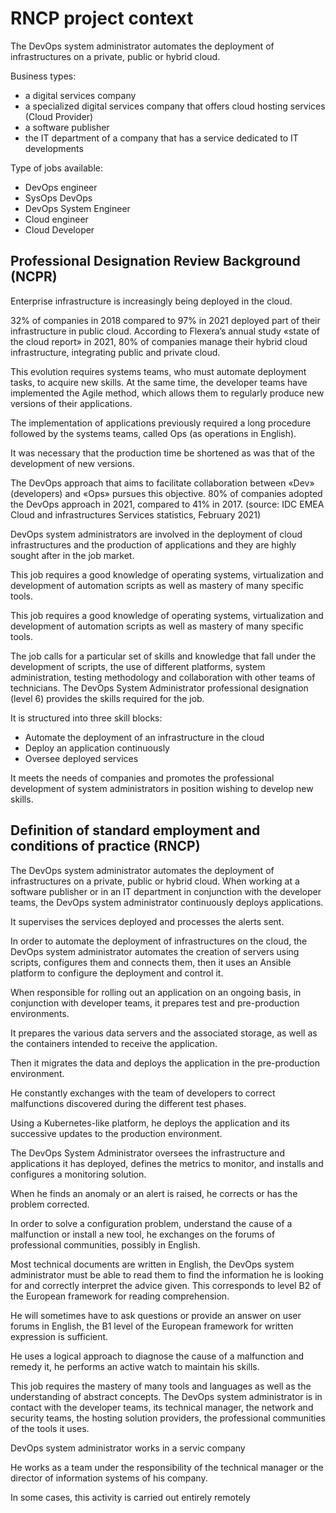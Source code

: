 # RNCP project context


The DevOps system administrator automates the deployment of infrastructures on a private, public or hybrid cloud.

Business types:

* a digital services company
* a specialized digital services company that offers cloud hosting services (Cloud Provider)
* a software publisher
* the IT department of a company that has a service dedicated to IT developments

Type of jobs available:

* DevOps engineer
* SysOps DevOps
* DevOps System Engineer
* Cloud engineer
* Cloud Developer


## Professional Designation Review Background (NCPR)

Enterprise infrastructure is increasingly being deployed in the cloud.

32% of companies in 2018 compared to 97% in 2021 deployed part of their infrastructure in public cloud.
According to Flexera’s annual study «state of the cloud report» in 2021, 80% of companies manage their hybrid cloud infrastructure, integrating public and private cloud.

This evolution requires systems teams, who must automate deployment tasks, to acquire new skills.
At the same time, the developer teams have implemented the Agile method, which allows them to regularly produce new versions of their applications.

The implementation of applications previously required a long procedure followed by the systems teams, called Ops (as operations in English).

It was necessary that the production time be shortened as was that of the
development of new versions.

The DevOps approach that aims to facilitate collaboration between «Dev» (developers) and «Ops» pursues this objective.
80% of companies adopted the DevOps approach in 2021, compared to 41% in 2017.
(source: IDC EMEA Cloud and infrastructures Services statistics, February 2021)

DevOps system administrators are involved in the deployment of cloud infrastructures and the production of applications and they are highly sought after in the job market.

This job requires a good knowledge of operating systems, virtualization and development of automation scripts as well as mastery of many specific tools.

This job requires a good knowledge of operating systems, virtualization and development of automation scripts as well as mastery of many specific tools.

The job calls for a particular set of skills and knowledge that fall under the development of scripts, the use of different platforms, system administration, testing methodology and collaboration with other teams of technicians.
The DevOps System Administrator professional designation (level 6) provides the skills required for the job.

It is structured into three skill blocks:

* Automate the deployment of an infrastructure in the cloud
* Deploy an application continuously
* Oversee deployed services

It meets the needs of companies and promotes the professional development of system administrators in position wishing to develop new skills.


## Definition of standard employment and conditions of practice (RNCP)

The DevOps system administrator automates the deployment of infrastructures on a private, public or hybrid cloud.
When working at a software publisher or in an IT department in conjunction with the developer teams, the DevOps system administrator continuously deploys applications.

It supervises the services deployed and processes the alerts sent.

In order to automate the deployment of infrastructures on the cloud, the DevOps system administrator automates the creation of servers using scripts, configures them and connects them, then it uses an Ansible platform to configure the deployment and control it.

When responsible for rolling out an application on an ongoing basis, in conjunction with developer teams, it prepares test and pre-production environments.

It prepares the various data servers and the associated storage, as well as the containers intended to receive the application.

Then it migrates the data and deploys the application in the pre-production environment.

He constantly exchanges with the team of developers to correct malfunctions
discovered during the different test phases.

Using a Kubernetes-like platform, he deploys the application and its successive updates to the production environment.

The DevOps System Administrator oversees the infrastructure and applications it has deployed, defines the metrics to monitor, and installs and configures a monitoring solution.

When he finds an anomaly or an alert is raised, he corrects or has the problem corrected.

In order to solve a configuration problem, understand the cause of a malfunction or install a new tool, he exchanges on the forums of professional communities, possibly in English.

Most technical documents are written in English, the DevOps system administrator must be able to read them to find the information he is looking for and correctly interpret the advice given. This corresponds to level B2 of the European framework for reading comprehension.

He will sometimes have to ask questions or provide an answer on user forums in English, the B1 level of the European framework for written expression is sufficient.

He uses a logical approach to diagnose the cause of a malfunction and remedy it, he performs an active watch to maintain his skills.

This job requires the mastery of many tools and languages as well as the understanding of abstract concepts.
The DevOps system administrator is in contact with the developer teams, its technical manager, the network and security teams, the hosting solution providers, the professional communities of the tools it uses.

DevOps system administrator works in a servic company

He works as a team under the responsibility of the technical manager or the director of information systems of his company.

In some cases, this activity is carried out entirely remotely
